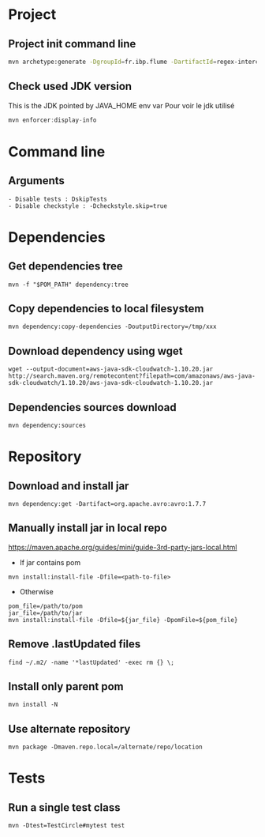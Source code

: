 # Project

## Project init command line
```bash
mvn archetype:generate -DgroupId=fr.ibp.flume -DartifactId=regex-interceptor -DarchetypeArtifactId=maven-archetype-quickstart -DinteractiveMode=false
```

## Check used JDK version
This is the JDK pointed by JAVA_HOME env var
Pour voir le jdk utilisé
```java
mvn enforcer:display-info
```

# Command line
## Arguments
```
- Disable tests : DskipTests
- Disable checkstyle : -Dcheckstyle.skip=true
```

# Dependencies
## Get dependencies tree
```
mvn -f "$POM_PATH" dependency:tree
```
## Copy dependencies to local filesystem
```
mvn dependency:copy-dependencies -DoutputDirectory=/tmp/xxx
```
## Download dependency using wget
```
wget --output-document=aws-java-sdk-cloudwatch-1.10.20.jar http://search.maven.org/remotecontent?filepath=com/amazonaws/aws-java-sdk-cloudwatch/1.10.20/aws-java-sdk-cloudwatch-1.10.20.jar
```
## Dependencies sources download
```
mvn dependency:sources
```

# Repository
## Download and install jar
```
mvn dependency:get -Dartifact=org.apache.avro:avro:1.7.7
```
## Manually install jar in local repo
https://maven.apache.org/guides/mini/guide-3rd-party-jars-local.html
- If jar contains pom
```
mvn install:install-file -Dfile=<path-to-file>
```
- Otherwise
```
pom_file=/path/to/pom
jar_file=/path/to/jar
mvn install:install-file -Dfile=${jar_file} -DpomFile=${pom_file}
```
## Remove .lastUpdated files
```
find ~/.m2/ -name '*lastUpdated' -exec rm {} \;
```
## Install only parent pom
```
mvn install -N
```
## Use alternate repository
```
mvn package -Dmaven.repo.local=/alternate/repo/location
```

# Tests
## Run a single test class
```
mvn -Dtest=TestCircle#mytest test
```
